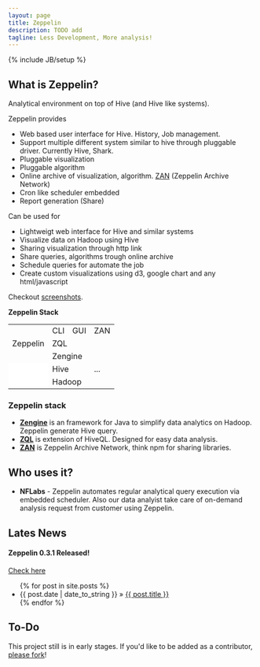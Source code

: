```yaml
---
layout: page
title: Zeppelin
description: TODO add
tagline: Less Development, More analysis!
---
```

{% include JB/setup %}


## What is Zeppelin?
Analytical environment on top of Hive (and Hive like systems).

Zeppelin provides

 * Web based user interface for Hive. History, Job management.
 * Support multiple different system similar to hive through pluggable driver. Currently Hive, Shark.
 * Pluggable visualization
 * Pluggable algorithm
 * Online archive of visualization, algorithm. [ZAN](./zan.html) (Zeppelin Archive Network)
 * Cron like scheduler embedded
 * Report generation (Share)

Can be used for
  
 * Lightweigt web interface for Hive and similar systems
 * Visualize data on Hadoop using Hive
 * Sharing visualization through http link
 * Share queries, algorithms trough online archive
 * Schedule queries for automate the job
 * Create custom visualizations using d3, google chart and any html/javascript

Checkout [screenshots](./screenshots.html).

  <div class="col-md-offset-9 table-container">
    <div class="text-center table-stack">
      <div class="zeppelin-color"><b>Zeppelin Stack</b></div><p></p>
      <table>
		<tbody>
          <tr>
		    <td rowspan="3"><div class="rotate270">Zeppelin</div></td>
		    <td colspan="1">CLI</td>
		    <td colspan="1">GUI</td>
		    <td colspan="1">ZAN</td>
		  </tr>
		  <tr>
		    <td colspan="3">ZQL</td>
		  </tr>
		  <tr>
		    <td colspan="3">Zengine</td>
		  </tr>
		  <tr>
		    <td  style="background-color:#FFFFFF"></td>
		    <td  colspan="2" class="gray">Hive</td>
		    <td  class="gray">...</td>
		  </tr>
		  <tr>
		    <td style="background-color:#FFFFFF"></td>
		    <td colspan="3" class="gray">Hadoop</td>
		  </tr>
        </tbody>
      </table>
    </div>
  </div>

### Zeppelin stack
 * **[Zengine](./zengine.html)**  is an framework for Java to simplify data analytics on Hadoop.
   Zeppelin generate Hive query.
 * **[ZQL](./zql.html)** is extension of HiveQL. Designed for easy data analysis.
 * **[ZAN](./zan.html)** is Zeppelin Archive Network, think npm for sharing libraries.


## Who uses it?
 * **NFLabs** - Zeppelin automates regular analytical query execution via embedded scheduler. Also our data analyist take care of on-demand analysis request from customer using Zeppelin.





## Lates News


#### Zeppelin 0.3.1 Released! ####
 
[Check here](./download.html)

 
<ul class="posts">
  {% for post in site.posts %}
    <li><span>{{ post.date | date_to_string }}</span> &raquo; <a href="{{ BASE_PATH }}{{ post.url }}">{{ post.title }}</a></li>
  {% endfor %}
</ul>

## To-Do

This project still is in early stages. If you'd like to be added as a contributor, [please fork](http://github.com/NFLabs/zeppelin)!




